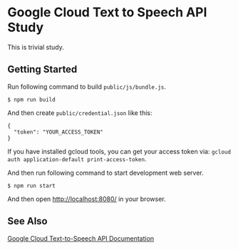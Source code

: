 # Google Cloud Text to Speech API Study

This is trivial study.

## Getting Started

Run following command to build `public/js/bundle.js`.

```
$ npm run build
```

And then create `public/credential.json` like this:

```
{
  "token": "YOUR_ACCESS_TOKEN"
}
```

If you have installed gcloud tools, you can get your access token via: `gcloud auth application-default print-access-token`.

And then run following command to start development web server.

```
$ npm run start
```

And then open <http://localhost:8080/> in your browser.

## See Also

[Google Cloud Text-to-Speech API Documentation](https://cloud.google.com/text-to-speech/docs/)
